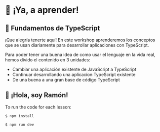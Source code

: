 # 🏃 ¡Ya, a aprender!

## 🔧 Fundamentos de TypeScript

¡Que alegría tenerte aquí! En este workshop aprenderemos los conceptos que se usan diariamente para desarrollar aplicaciones con TypeScript.

Para poder tener una buena idea de como usar el lenguaje en la vida real, hemos divido el contenido en 3 unidades:

- Cambiar una aplicación existente de JavaScript a TypeScript
- Continuar desarrollando una aplicacíon TypeScript existente
- De una buena a una gran base de código TypeScript

## 💜 ¡Hola, soy Ramón!

To run the code for each lesson:

    $ npm install

    $ npm run dev

